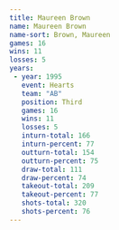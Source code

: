 ```yaml
---
title: Maureen Brown
name: Maureen Brown
name-sort: Brown, Maureen
games: 16
wins: 11
losses: 5
years:
 - year: 1995
   event: Hearts
   team: "AB"
   position: Third
   games: 16
   wins: 11
   losses: 5
   inturn-total: 166
   inturn-percent: 77
   outturn-total: 154
   outturn-percent: 75
   draw-total: 111
   draw-percent: 74
   takeout-total: 209
   takeout-percent: 77
   shots-total: 320
   shots-percent: 76
---
```

